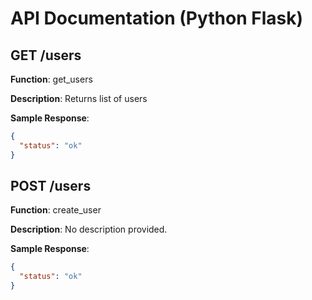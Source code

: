 # API Documentation (Python Flask)

## GET /users

**Function**: get_users

**Description**: Returns list of users

**Sample Response**:

```json
{
  "status": "ok"
}
```

## POST /users

**Function**: create_user

**Description**: No description provided.

**Sample Response**:

```json
{
  "status": "ok"
}
```
